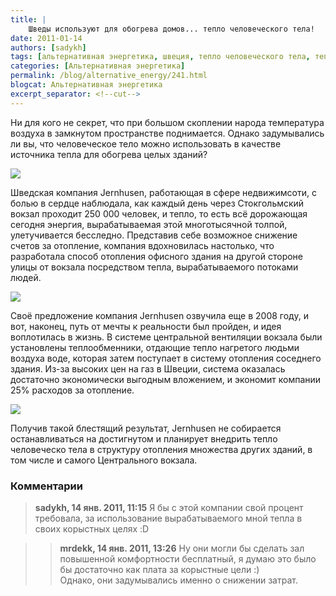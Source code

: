 ```yaml
---
title: |
    Шведы используют для обогрева домов... тепло человеческого тела!
date: 2011-01-14
authors: [sadykh]
tags: [альтернативная энергетика, швеция, тепло человеческого тела, теплообменник, система вентиляции, центральный вокзал, стокгольм]
categories: [Альтернативная энергетика]
permalink: /blog/alternative_energy/241.html
blogcat: Альтернативная энергетика
excerpt_separator: <!--cut-->
---
```


Ни для кого не секрет, что при большом скоплении народа температура воздуха в замкнутом пространстве поднимается. Однако задумывались ли вы, что человеческое тело можно использовать в качестве источника тепла для обогрева целых зданий? 


![](http://itw66.ru/uploads/images/00/00/05/2011/01/14/ff0560.jpg)



<!--cut-->


Шведская компания Jernhusen, работающая в сфере недвижимсоти, с болью в сердце наблюдала, как каждый день через Стокгольмский вокзал проходит 250 000 человек, и тепло, то есть всё дорожающая сегодня энергия, вырабатываемая этой многотысячной толпой, улетучивается бесследно. Представив себе возможное снижение счетов за отопление, компания вдохновилась настолько, что разработала способ отопления офисного здания на другой стороне улицы от вокзала посредством тепла, вырабатываемого потоками людей. 


![](http://itw66.ru/uploads/images/00/00/05/2011/01/14/8115f5.jpg)


Своё предложение компания Jernhusen озвучила еще в 2008 году, и вот, наконец, путь от мечты к реальности был пройден, и идея воплотилась в жизнь. В системе центральной вентиляции вокзала были установлены теплообменники, отдающие тепло нагретого людьми воздуха воде, которая затем поступает в систему отопления соседнего здания. Из-за высоких цен на газ в Швеции, система оказалась достаточно экономически выгодным вложением, и экономит компании 25% расходов за отопление.


![](http://itw66.ru/uploads/images/00/00/05/2011/01/14/49e2d4.jpg)


Получив такой блестящий результат, Jernhusen не собирается останавливаться на достигнутом и планирует внедрить тепло человеческо тела в структуру отопления множества других зданий, в том числе и самого Центрального вокзала.

### Комментарии

> **sadykh, 14 янв. 2011, 11:15**
> Я бы с этой компании свой процент требовала, за использование вырабатываемого мной тепла в своих корыстных целях :D

>> **mrdekk, 14 янв. 2011, 13:26**
>> Ну они могли бы сделать зал повышенной комфортности бесплатный, я думаю это было бы достаточно как плата за корыстные цели :)<br/>
Однако, они задумывались именно о снижении затрат.

